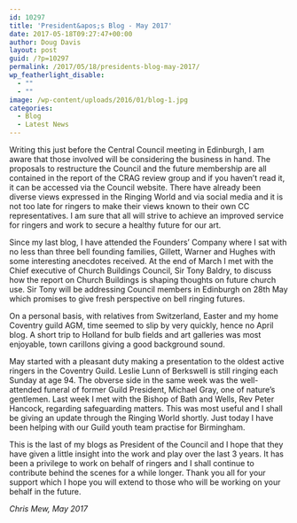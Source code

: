 ```yaml
---
id: 10297
title: 'President&apos;s Blog - May 2017'
date: 2017-05-18T09:27:47+00:00
author: Doug Davis
layout: post
guid: /?p=10297
permalink: /2017/05/18/presidents-blog-may-2017/
wp_featherlight_disable:
  - ""
  - ""
image: /wp-content/uploads/2016/01/blog-1.jpg
categories:
  - Blog
  - Latest News
---
```

Writing this just before the Central Council meeting in Edinburgh, I am aware that those involved will be considering the business in hand. The proposals to restructure the Council and the future membership are all contained in the report of the CRAG review group and if you haven’t read it, it can be accessed via the Council website. There have already been diverse views expressed in the Ringing World and via social media and it is not too late for ringers to make their views known to their own CC representatives. I am sure that all will strive to achieve an improved service for ringers and work to secure a healthy future for our art.

Since my last blog, I have attended the Founders’ Company where I sat with no less than three bell founding families, Gillett, Warner and Hughes with some interesting anecdotes received. At the end of March I met with the Chief executive of Church Buildings Council, Sir Tony Baldry, to discuss how the report on Church Buildings is shaping thoughts on future church use. Sir Tony will be addressing Council members in Edinburgh on 28th May which promises to give fresh perspective on bell ringing futures.

On a personal basis, with relatives from Switzerland, Easter and my home Coventry guild AGM, time seemed to slip by very quickly, hence no April blog. A short trip to Holland for bulb fields and art galleries was most enjoyable, town carillons giving a good background sound.

May started with a pleasant duty making a presentation to the oldest active ringers in the Coventry Guild. Leslie Lunn of Berkswell is still ringing each Sunday at age 94. The obverse side in the same week was the well- attended funeral of former Guild President, Michael Gray, one of nature’s gentlemen. Last week I met with the Bishop of Bath and Wells, Rev Peter Hancock, regarding safeguarding matters. This was most useful and I shall be giving an update through the Ringing World shortly. Just today I have been helping with our Guild youth team practise for Birmingham.

This is the last of my blogs as President of the Council and I hope that they have given a little insight into the work and play over the last 3 years. It has been a privilege to work on behalf of ringers and I shall continue to contribute behind the scenes for a while longer. Thank you all for your support which I hope you will extend to those who will be working on your behalf in the future.

_Chris Mew, May 2017_
